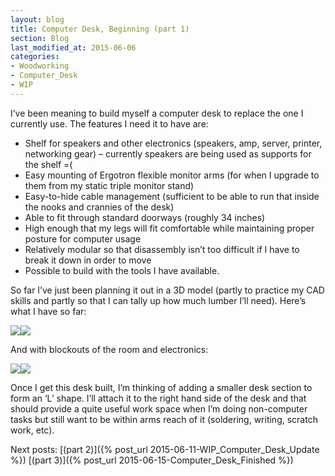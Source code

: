 ```yaml
---
layout: blog
title: Computer Desk, Beginning (part 1)
section: Blog
last_modified_at: 2015-06-06
categories:
- Woodworking
- Computer_Desk
- WIP
---
```


I’ve been meaning to build myself a computer desk to replace the one I currently use.  The features I need it to have are:

* Shelf for speakers and other electronics (speakers, amp, server, printer, networking gear) – currently speakers are being used as supports for the shelf =(
* Easy mounting of Ergotron flexible monitor arms (for when I upgrade to them from my static triple monitor stand)
* Easy-to-hide cable management (sufficient to be able to run that inside the nooks and crannies of the desk)
* Able to fit through standard doorways (roughly 34 inches)
* High enough that my legs will fit comfortable while maintaining proper posture for computer usage
* Relatively modular so that disassembly isn’t too difficult if I have to break it down in order to move
* Possible to build with the tools I have available.

So far I’ve just been planning it out in a 3D model (partly to practice my CAD skills and partly so that I can tally up how much lumber I’ll need).  Here’s what I have so far:

<a href="http://i.imgur.com/RIjskGg.png"><img class="split" src="http://i.imgur.com/RIjskGg.png" /></a><a href="http://i.imgur.com/w6oM24p.png"><img class="split" src="http://i.imgur.com/w6oM24p.png" /></a>

And with blockouts of the room and electronics:

<a href="http://i.imgur.com/RClIBSN.png"><img class="split" src="http://i.imgur.com/RClIBSN.png" /></a><a href="http://i.imgur.com/7BIwddt.png"><img class="split" src="http://i.imgur.com/7BIwddt.png" /></a>

Once I get this desk built, I’m thinking of adding a smaller desk section to form an ‘L’ shape. I’ll attach it to the right hand side of the desk and that should provide a quite useful work space when I’m doing non-computer tasks but still want to be within arms reach of it (soldering, writing, scratch work, etc).

Next posts: [(part 2)]({% post_url 2015-06-11-WIP_Computer_Desk_Update %}) [(part 3)]({% post_url 2015-06-15-Computer_Desk_Finished %})